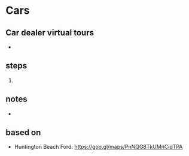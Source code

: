 # Cars  

## Car dealer virtual tours  
* 

## steps  
1. 

## notes  
*  

## based on  
*  Huntington Beach Ford: https://goo.gl/maps/PnNQG8TkUMnCidTPA

